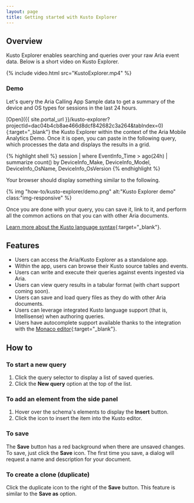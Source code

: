 ```yaml
---
layout: page
title: Getting started with Kusto Explorer
---
```


## Overview

Kusto Explorer enables searching and queries over your raw Aria event data. Below is a short video on Kusto Explorer.

{% include video.html src="KustoExplorer.mp4" %}

### Demo

Let's query the Aria Calling App Sample data to get a summary of the device and OS types for sessions in the last 24 hours.

[Open]({{ site.portal_url }}/kusto-explorer?projectId=dac04b4cb8ae466d8dcf842682c3a264&tabIndex=0){:target="_blank"} the Kusto Explorer within the context of the Aria Mobile Analytics Demo. Once it is open, you can paste in the following query, which processes the data and displays the results in a grid.

{% highlight shell %}
session
    | where EventInfo_Time > ago(24h)
    | summarize count() by DeviceInfo_Make, DeviceInfo_Model, DeviceInfo_OsName, DeviceInfo_OsVersion
{% endhighlight %}

Your browser should display something similar to the following.

{% img "how-to/kusto-explorer/demo.png" alt:"Kusto Explorer demo" class:"img-responsive" %}

Once you are done with your query, you can save it, link to it, and perform all the common actions on that you can with other Aria documents.

[Learn more about the Kusto language syntax](https://kusto.azurewebsites.net/docs/queryLanguage/query_language.html){:target="_blank"}.

## Features
- Users can access the Aria/Kusto Explorer as a standalone app.
- Within the app, users can browse their Kusto source tables and events.
- Users can write and execute their queries against events ingested via Aria.
- Users can view query results in a tabular format (with chart support coming soon).
- Users can save and load query files as they do with other Aria documents.
- Users can leverage integrated Kusto language support (that is, Intellisense) when authoring queries.
- Users have autocomplete support available thanks to the integration with the [Monaco editor](https://microsoft.github.io/monaco-editor/index.html){:target="_blank"}.

## How to

### To start a new query

1. Click the query selector to display a list of saved queries.
2. Click the **New query** option at the top of the list.

### To add an element from the side panel

1. Hover over the schema's elements to display the **Insert** button.
2. Click the icon to insert the item into the Kusto editor.

### To save

The **Save** button has a red background when there are unsaved changes. To save, just click the **Save** icon. The first time you save, a dialog will request a name and description for your document.

### To create a clone (duplicate)

Click the duplicate icon to the right of the **Save** button. This feature is similar to the **Save as** option.
